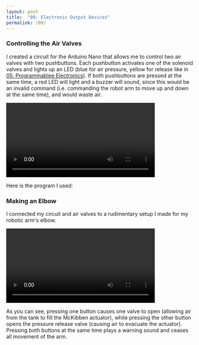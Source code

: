 ```yaml
---
layout: post
title:  "09: Electronic Output Devices"
permalink: /09/
---
```


### Controlling the Air Valves

I created a circuit for the Arduino Nano that allows me to control two air valves with two pushbuttons. Each pushbutton activates one of the solenoid valves and lights up an LED (blue for air pressure, yellow for release like in [05: Programmablee Electronics](https://kem406.github.io/PHYS-S12/05/)). If both pushbuttons are pressed at the same time, a red LED will light and a buzzer will sound, since this would be an invalid command (i.e. commanding the robot arm to move up and down at the same time), and would waste air.

<video width="400" video controls>
	<source src="circuit.mp4" type="video/mp4">
</video>

Here is the program I used:

### Making an Elbow

I connected my circuit and air valves to a rudimentary setup I made for my robotic arm's elbow.

<video width="400" video controls>
	<source src="arm.mp4" type="video/mp4">
</video>

As you can see, pressing one button causes one valve to open (allowing air from the tank to fill the McKibben actuator), while pressing the other button opens the pressure release valve (causing air to evacuate the actuator). Pressing both buttons at the same time plays a warning sound and ceases all movement of the arm. 
